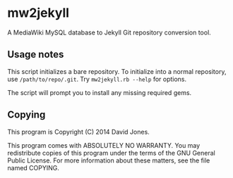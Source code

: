 # mw2jekyll

A MediaWiki MySQL database to Jekyll Git repository conversion tool.

## Usage notes

This script initializes a bare repository.  To initialize into a normal repository, use `/path/to/repo/.git`.  Try `mw2jekyll.rb --help` for options.

The script will prompt you to install any missing required gems.

## Copying

This program is Copyright (C) 2014 David Jones.

This program comes with ABSOLUTELY NO WARRANTY.  You may redistribute copies of this program under the terms of the GNU General Public License.  For more information about these matters, see the file named COPYING.
